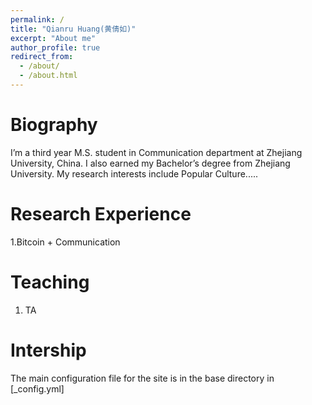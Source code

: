 ```yaml
---
permalink: /
title: "Qianru Huang(黄倩如)"
excerpt: "About me"
author_profile: true
redirect_from: 
  - /about/
  - /about.html
---
```


Biography
======
I’m a third year M.S. student in Communication department at Zhejiang University, China. I also earned my Bachelor’s degree from Zhejiang University. My research interests include Popular Culture..... 

Research Experience
======
1.Bitcoin + Communication

Teaching
======
1. TA

Intership
======
The main configuration file for the site is in the base directory in [_config.yml]
